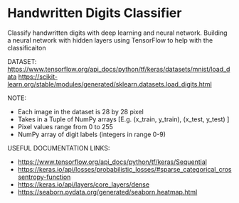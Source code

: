 # Handwritten Digits Classifier
Classify handwritten digits with deep learning and neural network.
Building a neural network with hidden layers using TensorFlow to help with the classificaiton


DATASET: https://www.tensorflow.org/api_docs/python/tf/keras/datasets/mnist/load_data
https://scikit-learn.org/stable/modules/generated/sklearn.datasets.load_digits.html

NOTE:
  - Each image in the dataset is 28 by 28 pixel
  - Takes in a Tuple of NumPy arrays [E.g. (x_train, y_train), (x_test, y_test) ]
  - Pixel values range from 0 to 255
  - NumPy array of digit labels (integers in range 0-9)
  
USEFUL DOCUMENTATION LINKS:
  - https://www.tensorflow.org/api_docs/python/tf/keras/Sequential
  - https://keras.io/api/losses/probabilistic_losses/#sparse_categorical_crossentropy-function
  - https://keras.io/api/layers/core_layers/dense
  - https://seaborn.pydata.org/generated/seaborn.heatmap.html

